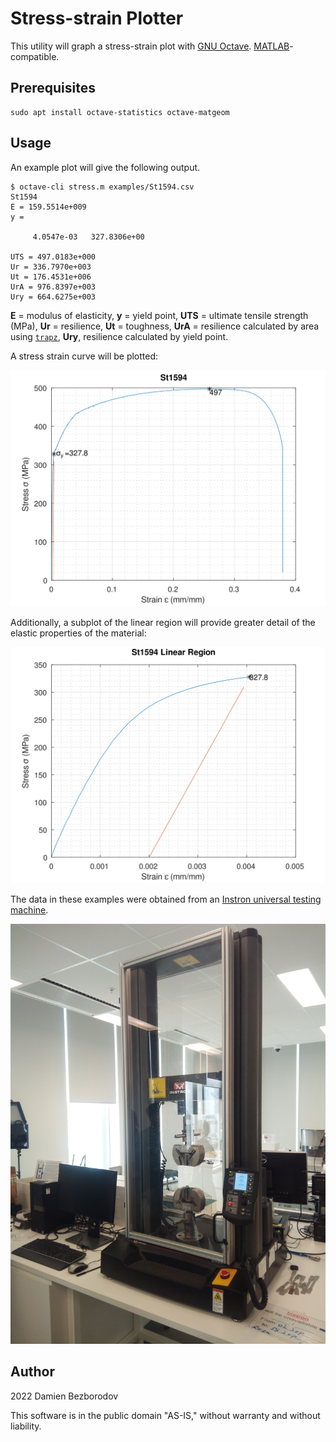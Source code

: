 # Stress-strain Plotter

This utility will graph a stress-strain plot with [GNU Octave](https://octave.org/). [MATLAB](https://www.mathworks.com/products/matlab.html)-compatible.

## Prerequisites

```
sudo apt install octave-statistics octave-matgeom
```

## Usage

An example plot will give the following output.

```
$ octave-cli stress.m examples/St1594.csv
St1594
E = 159.5514e+009
y =

     4.0547e-03   327.8306e+00

UTS = 497.0183e+000
Ur = 336.7970e+003
Ut = 176.4531e+006
UrA = 976.8397e+003
Ury = 664.6275e+003
```

**E** = modulus of elasticity, **y** = yield point, **UTS** = ultimate tensile strength (MPa), **Ur** = resilience, **Ut** = toughness, **UrA** = resilience calculated by area using [`trapz`](https://au.mathworks.com/help/matlab/ref/trapz.html), **Ury**, resilience calculated by yield point.

A stress strain curve will be plotted:

![St1594 stress-strain](/examples/St1594.svg)

Additionally, a subplot of the linear region will provide greater detail of the elastic properties of the material:

![St1594 stress-strain (linear region)](/examples/St1594_1.svg)

The data in these examples were obtained from an [Instron universal testing machine](https://www.instron.com/en/resources/test-types/tensile-test).

![St1594 stress-strain (linear region)](/examples/IMG_20220908_114042.jpg)

## Author

2022 Damien Bezborodov

This software is in the public domain "AS-IS," without warranty and without liability.
